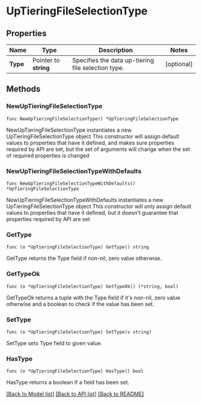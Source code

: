 # UpTieringFileSelectionType

## Properties

Name | Type | Description | Notes
------------ | ------------- | ------------- | -------------
**Type** | Pointer to **string** | Specifies the data up-tiering file selection type. | [optional] 

## Methods

### NewUpTieringFileSelectionType

`func NewUpTieringFileSelectionType() *UpTieringFileSelectionType`

NewUpTieringFileSelectionType instantiates a new UpTieringFileSelectionType object
This constructor will assign default values to properties that have it defined,
and makes sure properties required by API are set, but the set of arguments
will change when the set of required properties is changed

### NewUpTieringFileSelectionTypeWithDefaults

`func NewUpTieringFileSelectionTypeWithDefaults() *UpTieringFileSelectionType`

NewUpTieringFileSelectionTypeWithDefaults instantiates a new UpTieringFileSelectionType object
This constructor will only assign default values to properties that have it defined,
but it doesn't guarantee that properties required by API are set

### GetType

`func (o *UpTieringFileSelectionType) GetType() string`

GetType returns the Type field if non-nil, zero value otherwise.

### GetTypeOk

`func (o *UpTieringFileSelectionType) GetTypeOk() (*string, bool)`

GetTypeOk returns a tuple with the Type field if it's non-nil, zero value otherwise
and a boolean to check if the value has been set.

### SetType

`func (o *UpTieringFileSelectionType) SetType(v string)`

SetType sets Type field to given value.

### HasType

`func (o *UpTieringFileSelectionType) HasType() bool`

HasType returns a boolean if a field has been set.


[[Back to Model list]](../README.md#documentation-for-models) [[Back to API list]](../README.md#documentation-for-api-endpoints) [[Back to README]](../README.md)


